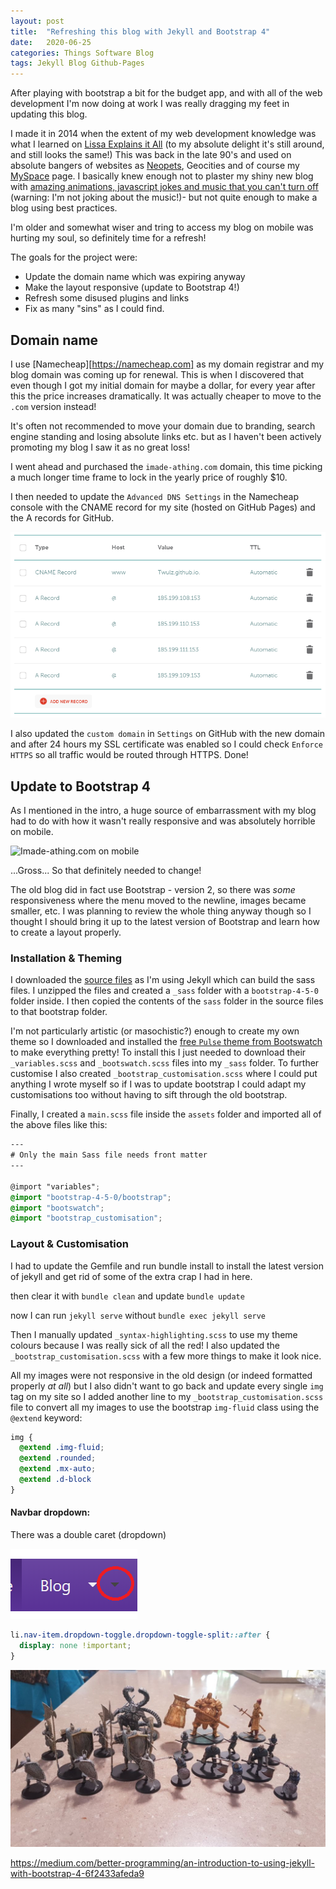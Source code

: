 ```yaml
---
layout: post
title:  "Refreshing this blog with Jekyll and Bootstrap 4"
date:   2020-06-25
categories: Things Software Blog
tags: Jekyll Blog Github-Pages
---
```


After playing with bootstrap a bit for the budget app, and with all of the web development I'm now doing at work I was really dragging my feet in updating this blog. 

<!--more-->

I made it in 2014 when the extent of my web development knowledge was what I learned on [Lissa Explains it All][lissa] (to my absolute delight it's still around, and still looks the same!) This was back in the late 90's and used on absolute bangers of websites as [Neopets][neopets], Geocities and of course my [MySpace][myspace] page. I basically knew enough not to plaster my shiny new blog with [amazing animations, javascript jokes and music that you can't turn off][nineties] (warning: I'm not joking about the music!)- but not quite enough to make a blog using best practices.

I'm older and somewhat wiser and tring to access my blog on mobile was hurting my soul, so definitely time for a refresh!

The goals for the project were:
* Update the domain name which was expiring anyway
* Make the layout responsive (update to Bootstrap 4!)
* Refresh some disused plugins and links
* Fix as many "sins" as I could find.

## Domain name

I use [Namecheap][https://namecheap.com] as my domain registrar and my blog domain was coming up for renewal. This is when I discovered that even though I got my initial domain for maybe a dollar, for every year after this the price increases dramatically. It was actually cheaper to move to the `.com` version instead!

It's often not recommended to move your domain due to branding, search engine standing and losing absolute links etc. but as I haven't been actively promoting my blog I saw it as no great loss!

I went ahead and purchased the `imade-athing.com` domain, this time picking a much longer time frame to lock in the yearly price of roughly $10.

I then needed to update the `Advanced DNS Settings` in the Namecheap console with the CNAME record for my site (hosted on GitHub Pages) and the A records for GitHub.

![Advanced DNS Settings](/images/blog/dns_settings_namecheap.png)

I also updated the `custom domain` in `Settings` on GitHub with the new domain and after 24 hours my SSL certificate was enabled so I could check `Enforce HTTPS` so all traffic would be routed through HTTPS. Done!

## Update to Bootstrap 4

As I mentioned in the intro, a huge source of embarrassment with my blog had to do with how it wasn't really responsive and was absolutely horrible on mobile.

![Imade-athing.com on mobile](/images/blog/01_horrible_mobile.jpg)

...Gross... So that definitely needed to change!

The old blog did in fact use Bootstrap - version 2, so there was _some_ responsiveness where the menu moved to the newline, images became smaller, etc. I was planning to review the whole thing anyway though so I thought I should bring it up to the latest version of Bootstrap and learn how to create a layout properly.

### Installation & Theming

I downloaded the [source files][get-bootstrap] as I'm using Jekyll which can build the sass files. I unzipped the files and created a `_sass` folder with a `bootstrap-4-5-0` folder inside. I then copied the contents of the `sass` folder in the source files to that bootstrap folder.

I'm not particularly artistic (or masochistic?) enough to create my own theme so I downloaded and installed the [free `Pulse` theme from Bootswatch][bootswatch] to make everything pretty! To install this I just needed to download their `_variables.scss` and `_bootswatch.scss` files into my `_sass` folder. To further customise I also created `_bootstrap_customisation.scss` where I could put anything I wrote myself so if I was to update bootstrap I could adapt my customisations too without having to sift through the old bootstrap.

Finally, I created a `main.scss` file inside the `assets` folder and imported all of the above files like this:

```scss
---
# Only the main Sass file needs front matter 
---

@import "variables";
@import "bootstrap-4-5-0/bootstrap";
@import "bootswatch";
@import "bootstrap_customisation";
```

### Layout & Customisation

I had to update the Gemfile and run bundle install to install the latest version of jekyll and get rid of some of the extra crap I had in here.

then clear it with `bundle clean` and update `bundle update`

now I can run `jekyll serve` without `bundle exec jekyll serve`

Then I manually updated `_syntax-highlighting.scss` to use my theme colours because I was really sick of all the red! I also updated the `_bootstrap_customisation.scss` with a few more things to make it look nice.



All my images were not responsive in the old design (or indeed formatted properly _at all_) but I also didn't want to go back and update every single `img` tag on my site so I added another line to my `_bootstrap_customisation.scss` file to convert all my images to use the bootstrap `img-fluid` class using the `@extend` keyword:

```scss
img {
  @extend .img-fluid;
  @extend .rounded; 
  @extend .mx-auto; 
  @extend .d-block
}
```

#### Navbar dropdown:

There was a double caret (dropdown)

![Double dropdown caret](/images/blog/navbar_double_dropdown.png)

```scss
li.nav-item.dropdown-toggle.dropdown-toggle-split::after {
  display: none !important;
}
```





![The Dark Souls Board Game](/images/darksouls/15_enemies_painted.jpg)

https://medium.com/better-programming/an-introduction-to-using-jekyll-with-bootstrap-4-6f2433afeda9

[lissa]: http://www.lissaexplains.com/
[neopets]: https://www.neopets.com
[myspace]: https://www.myspace.com
[nineties]: https://www.cameronsworld.net/
[get-bootstrap]: https://getbootstrap.com/docs/4.5/getting-started/download/
[bootswatch]: https://bootswatch.com/pulse/